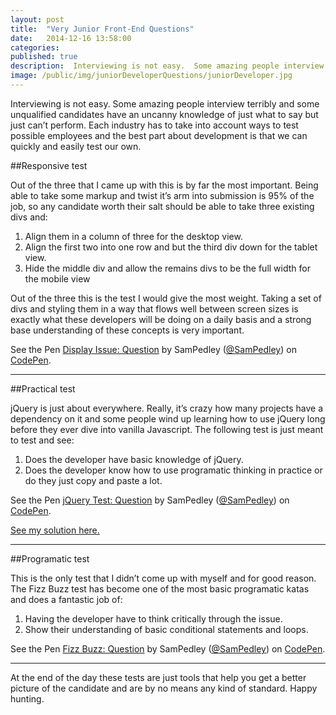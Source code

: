 ```yaml
---
layout: post
title:  "Very Junior Front-End Questions"
date:   2014-12-16 13:58:00
categories:
published: true
description:  Interviewing is not easy.  Some amazing people interview terribly and some unqualified candidates have an uncanny knowledge of just what to say but just can’t perform.  Each industry has...
image: /public/img/juniorDeveloperQuestions/juniorDeveloper.jpg
---
```



Interviewing is not easy.  Some amazing people interview terribly and some unqualified candidates have an uncanny knowledge of just what to say but just can’t perform.  Each industry has to take into account ways to test possible employees and the best part about development is that we can quickly and easily test our own.


##Responsive test

Out of the three that I came up with this is by far the most important. Being able to take some markup and twist it’s arm into submission is 95% of the job, so any candidate worth their salt should be able to take three existing divs and:
1. Align them in a column of three for the desktop view.
2. Align the first two into one row and but the third div down for the tablet view.
3. Hide the middle div and allow the remains divs to be the full width for the mobile view

Out of the three this is the test I would give the most weight. Taking a set of divs and styling them in a way that flows well between screen sizes is exactly what these developers will be doing on a daily basis and a strong base understanding of these concepts is very important.

<p data-height="500" data-theme-id="0" data-slug-hash="VYNeOO" data-default-tab="result" data-user="SamPedley" class='codepen'>See the Pen <a href='http://codepen.io/SamPedley/pen/VYNeOO/'>Display Issue: Question</a> by SamPedley (<a href='http://codepen.io/SamPedley'>@SamPedley</a>) on <a href='http://codepen.io'>CodePen</a>.</p>
<script async src="//assets.codepen.io/assets/embed/ei.js"></script>


------------

##Practical test

jQuery is just about everywhere.  Really, it’s crazy how many projects have a dependency on it and some people wind up learning how to use jQuery long before they ever dive into vanilla Javascript. The following test is just meant to test and see:
1. Does the developer have basic knowledge of jQuery.
2. Does the developer know how to use programatic thinking in practice or do they just copy and paste a lot.

<p data-height="500" data-theme-id="0" data-slug-hash="MYRyBP" data-default-tab="result" data-user="SamPedley" class='codepen'>See the Pen <a href='http://codepen.io/SamPedley/pen/MYRyBP/'>jQuery Test: Question</a> by SamPedley (<a href='http://codepen.io/SamPedley'>@SamPedley</a>) on <a href='http://codepen.io'>CodePen</a>.</p>
<script async src="//assets.codepen.io/assets/embed/ei.js"></script>


[See my solution here.](http://codepen.io/SamPedley/pen/wBLjBx)


------------

##Programatic test

This is the only test that I didn’t come up with myself and for good reason.  The Fizz Buzz test has become one of the most basic programatic katas and does a fantastic job of:
1. Having the developer have to think critically through the issue.
2. Show their understanding of basic conditional statements and loops.

<p data-height="500" data-theme-id="0" data-slug-hash="ZYZQPv" data-default-tab="result" data-user="SamPedley" class='codepen'>See the Pen <a href='http://codepen.io/SamPedley/pen/ZYZQPv/'>Fizz Buzz: Question</a> by SamPedley (<a href='http://codepen.io/SamPedley'>@SamPedley</a>) on <a href='http://codepen.io'>CodePen</a>.</p>
<script async src="//assets.codepen.io/assets/embed/ei.js"></script>

------------

At the end of the day these tests are just tools that help you get a better picture of the candidate and are by no means any kind of standard.  Happy hunting.
